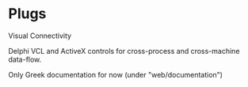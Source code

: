 # Plugs
Visual Connectivity

Delphi VCL and ActiveX controls for cross-process and cross-machine data-flow.

Only Greek documentation for now (under "web/documentation")

